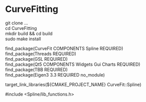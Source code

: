 # CurveFitting
git clone ...<br />
cd CurveFitting <br />
mkdir build && cd build<br />
sudo make install<br />

find_package(CurveFit COMPONENTS Spline REQUIRED)<br />
find_package(Threads REQUIRED)<br />
find_package(GSL REQUIRED)<br />
find_package(Qt5 COMPONENTS Widgets Gui Charts REQUIRED)<br />
find_package(TBB REQUIRED)<br />
find_package(Eigen3 3.3 REQUIRED no_module)<br />

target_link_libraries(${CMAKE_PROJECT_NAME} CurveFit::Spline)

#include <Spline/lib_functions.h>
